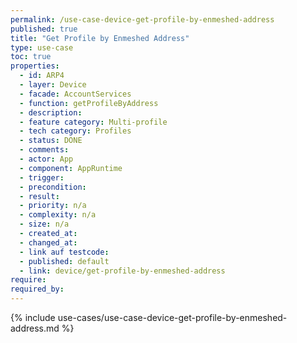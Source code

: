 ```yaml
---
permalink: /use-case-device-get-profile-by-enmeshed-address
published: true
title: "Get Profile by Enmeshed Address"
type: use-case
toc: true
properties:
  - id: ARP4
  - layer: Device
  - facade: AccountServices
  - function: getProfileByAddress
  - description:
  - feature category: Multi-profile
  - tech category: Profiles
  - status: DONE
  - comments:
  - actor: App
  - component: AppRuntime
  - trigger:
  - precondition:
  - result:
  - priority: n/a
  - complexity: n/a
  - size: n/a
  - created_at:
  - changed_at:
  - link auf testcode:
  - published: default
  - link: device/get-profile-by-enmeshed-address
require:
required_by:
---
```


{% include use-cases/use-case-device-get-profile-by-enmeshed-address.md %}
